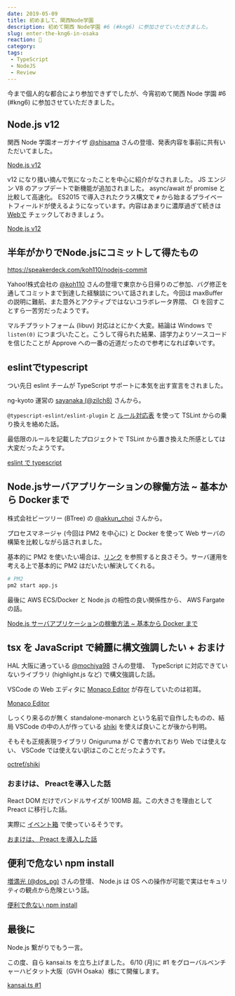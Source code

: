 ```yaml
---
date: 2019-05-09
title: 初めまして、関西Node学園
description: 初めて関西 Node学園 #6 (#kng6) に参加させていただきました。
slug: enter-the-kng6-in-osaka
reaction: 💙
category: 
tags: 
 - TypeScript
 - NodeJS
 - Review
---
```


今まで個人的な都合により参加できずでしたが、今宵初めて関西 Node 学園 #6 (#kng6) に参加させていただきました。

## Node.js v12

関西 Node 学園オーガナイザ [@shisama](https://twitter.com/shisama) さんの登壇、発表内容を事前に共有いただいてました。

<a class="link-preview" href="https://shisama.hatenablog.com/entry/2019/05/08/070000">Node.js v12</a>

v12 になり掻い摘んで気になったことを中心に紹介がなされました。 JS エンジン V8 のアップデートで新機能が追加されました。 async/await が promise と比較して高速化。 ES2015 で導入されたクラス構文で `#` から始まるプライベートフィールドが使えるようになっています。内容はあまりに濃厚過ぎて続きは [Webで](https://shisama.hatenablog.com/entry/2019/04/24/103000) チェックしておきましょう。

<a class="link-preview" href="https://shisama.hatenablog.com/entry/2019/04/24/103000">Node.js v12</a>

## 半年がかりでNode.jsにコミットして得たもの	

https://speakerdeck.com/koh110/nodejs-commit

Yahoo!株式会社の [@koh110](https://twitter.com/koh110) さんの登壇で東京から日帰りのご参加、バグ修正を通してコミットまで到達した経験談について話されました。今回は maxBuffer の説明に難航、また意外とアクティブではないコラボレータ界隈、 CI を回すことすら一苦労だったようです。

マルチプラットフォーム (libuv) 対応はとにかく大変。結論は Windows で `listen(0)` につまづいたこと。こうして得られた結果、語学力よりソースコードを信じたことが Approve への一番の近道だったので参考になれば幸いです。

## eslintでtypescript

つい先日 eslint チームが TypeScript サポートに本気を出す宣言をされました。

ng-kyoto 運営の [sayanaka (@zilch8)](https://twitter.com/zilch8) さんから。

`@typescript-eslint/eslint-plugin` と [ルール対応表](https://github.com/typescript-eslint/typescript-eslint/blob/master/packages/eslint-plugin/ROADMAP.md) を使って TSLint からの乗り換えを絡めた話。

最低限のルールを記載したプロジェクトで TSLint から置き換えた所感としては大変だったようです。

<a class="link-preview" href="https://github.com/typescript-eslint/typescript-eslint/blob/master/packages/eslint-plugin/ROADMAP.md">eslint で typescript</a>

## Node.jsサーバアプリケーションの稼働方法 ~ 基本から Dockerまで

株式会社ビーツリー (BTree) の [@akkun_choi](https://twitter.com/akkun_choi) さんから。

プロセスマネージャ (今回は PM2 を中心に) と Docker を使って Web サーバの構築を比較しながら話されました。

基本的に PM2 を使いたい場合は、[リンク](http://pm2.keymetrics.io/docs/usage/startup/) を参照すると良さそう。サーバ運用を考える上で基本的に PM2 はだいたい解決してくれる。

```bash
# PM2
pm2 start app.js
```

最後に AWS ECS/Docker と Node.js の相性の良い関係性から、 AWS Fargate の話。

<a class="link-preview" href="https://speakerdeck.com/akkunchoi/node-dot-jssahaahurikesiyonfalse-jia-dong-fang-fa-ji-ben-karadockermate">Node.js サーバアプリケーションの稼働方法 ~ 基本から Docker まで</a>

## tsx を JavaScript で綺麗に構文強調したい + おまけ	

HAL 大阪に通っている [@mochiya98](https://twitter.com/mochiya98) さんの登壇、　TypeScript に対応できていないライブラリ (highlight.js など) で構文強調した話。

VSCode の Web エディタに [Monaco Editor](https://microsoft.github.io/monaco-editor/index.html) が存在していたのは初耳。

<a class="link-preview" href="https://microsoft.github.io/monaco-editor/index.html">Monaco Editor</a>

しっくり来るのが無く standalone-monarch という名前で自作したものの、結局 VSCode の中の人が作っている [shiki](https://github.com/octref/shiki) を使えば良いことが後から判明。

そもそも正規表現ライブラリ Oniguruma が C で書かれており Web では使えない、 VSCode では使えない訳はこのことだったようです。

<a class="link-preview" href="https://github.com/octref/shiki">octref/shiki</a>

### おまけは、 Preactを導入した話

React DOM だけでバンドルサイズが 100MB 超。この大きさを理由として Preact に移行した話。

実際に [イベント箱](https://m98.be/event-box/#/) で使っているそうです。

<a class="link-preview" href="https://m98.be/event-box/#/">おまけは、 Preact を導入した話</a>

## 便利で危ない npm install

[増満光 (@dos_pg)](https://twitter.com/dos_pg) さんの登壇、 Node.js は OS への操作が可能で実はセキュリティの観点から危険という話。

<a class="link-preview" href="https://qiita.com/mysticatea/items/aac027f9183ea9f0f9b1">便利で危ない npm install</a>

## 最後に

Node.js 繋がりでもう一言。

この度、自ら kansai.ts を立ち上げました。 6/10 (月)に #1 をグローバルベンチャーハビタット大阪（GVH Osaka）様にて開催します。

<a class="link-preview" href="https://kansaits.connpass.com/event/130120/">kansai.ts #1</a>
